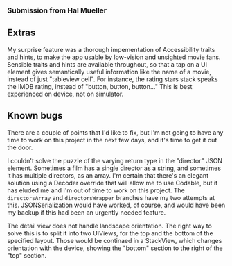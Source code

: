 ### Submission from Hal Mueller

## Extras

My surprise feature was a thorough impementation of Accessibility traits and hints,
to make the app usable by low-vision and unsighted movie fans. Sensible traits and
hints are available throughout, so that a tap on a UI element gives semantically
useful information like the name of a movie, instead of just "tableview cell".
For instance, the rating stars stack speaks the IMDB rating, instead of "button,
button, button..." This is best experienced on device, not on simulator.

## Known bugs
There are a couple of points that I'd like to fix, but I'm not going to have any time
to work on this project in the next few days, and it's time to get it out the door.

I couldn't solve the puzzle of the varying return type in the "director" JSON element. Sometimes
a film has a single director as a string, and sometimes it has multiple directors,
as an array. I'm certain that there's an elegant solution using a Decoder override
that will allow me to use Codable, but it has eluded me and I'm out of time to work
on this project. The `directorsArray` and `directorsWrapper` branches have my two
attempts at this. JSONSerialization would have worked, of course, and would have
been my backup if this had been an urgently needed feature.

The detail view does not handle landscape orientation. The right way to solve this
is to split it into two UIViews, for the top and the bottom of the specified layout.
Those would be continaed in a StackView, which changes orientation with the device,
showing the "bottom" section to the right of the "top" section. 


